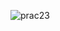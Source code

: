 ![prac23](https://cloud.githubusercontent.com/assets/17008990/13328673/f6f720e0-dc15-11e5-810f-b03ad45288e5.PNG)
